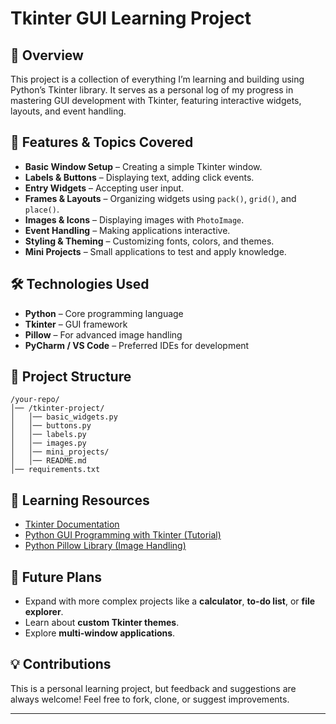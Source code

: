# Tkinter GUI Learning Project

## 📌 Overview
This project is a collection of everything I’m learning and building using Python’s Tkinter library. It serves as a personal log of my progress in mastering GUI development with Tkinter, featuring interactive widgets, layouts, and event handling.

## 🚀 Features & Topics Covered
- **Basic Window Setup** – Creating a simple Tkinter window.
- **Labels & Buttons** – Displaying text, adding click events.
- **Entry Widgets** – Accepting user input.
- **Frames & Layouts** – Organizing widgets using `pack()`, `grid()`, and `place()`.
- **Images & Icons** – Displaying images with `PhotoImage`.
- **Event Handling** – Making applications interactive.
- **Styling & Theming** – Customizing fonts, colors, and themes.
- **Mini Projects** – Small applications to test and apply knowledge.

## 🛠 Technologies Used
- **Python** – Core programming language
- **Tkinter** – GUI framework
- **Pillow** – For advanced image handling
- **PyCharm / VS Code** – Preferred IDEs for development

## 📂 Project Structure
```
/your-repo/
│── /tkinter-project/
│   │── basic_widgets.py
│   │── buttons.py
│   │── labels.py
│   │── images.py
│   │── mini_projects/
│   │── README.md
│── requirements.txt
```


## 📖 Learning Resources
- [Tkinter Documentation](https://docs.python.org/3/library/tkinter.html)
- [Python GUI Programming with Tkinter (Tutorial)](https://realpython.com/python-gui-tkinter/)
- [Python Pillow Library (Image Handling)](https://pillow.readthedocs.io/en/stable/)

## 🚀 Future Plans
- Expand with more complex projects like a **calculator**, **to-do list**, or **file explorer**.
- Learn about **custom Tkinter themes**.
- Explore **multi-window applications**.

## 💡 Contributions
This is a personal learning project, but feedback and suggestions are always welcome! Feel free to fork, clone, or suggest improvements.

---


